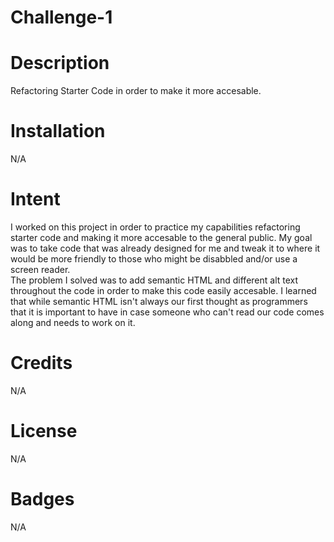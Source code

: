 # Challenge-1 
# Description
Refactoring Starter Code in order to make it more accesable. 
# Installation
N/A
# Intent
I worked on this project in order to practice my capabilities refactoring starter code and making it more accesable to the general public. My goal was to take code that was already designed for me and tweak it to where it would be more friendly to those who might be disabbled and/or use a screen reader.    
The problem I solved was to add semantic HTML and different alt text throughout the code in order to make this code easily accesable. 
I learned that while semantic HTML isn't always our first thought as programmers that it is important to have in case someone who can't read our code comes along and needs to work on it. 
# Credits
N/A
# License 
N/A
# Badges
N/A

